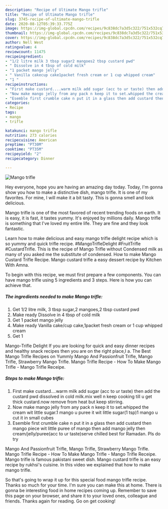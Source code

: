 ```yaml
---
description: "Recipe of Ultimate Mango trifle"
title: "Recipe of Ultimate Mango trifle"
slug: 3745-recipe-of-ultimate-mango-trifle
date: 2020-08-12T05:39:33.775Z
image: https://img-global.cpcdn.com/recipes/9c838dc7a3d5c322/751x532cq70/mango-trifle-recipe-main-photo.jpg
thumbnail: https://img-global.cpcdn.com/recipes/9c838dc7a3d5c322/751x532cq70/mango-trifle-recipe-main-photo.jpg
cover: https://img-global.cpcdn.com/recipes/9c838dc7a3d5c322/751x532cq70/mango-trifle-recipe-main-photo.jpg
author: Nell West
ratingvalue: 4
reviewcount: 11475
recipeingredient:
- "1/2 litre milk 3 tbsp sugar2 mangoes2 tbsp custard pwd"
- " Dissolve in 4 tbsp of cold milk"
- "1 packet mango jelly"
- " Vanilla cakecup cake1packet fresh cream or 1 cup whipped cream"
- "1 "
recipeinstructions:
- "First make custard....warm milk add sugar (acc to ur taste) then add the custard pwd dissolved in cold milk.mix well n keep cooking till u get thick custard.now remove from heat but keep stirring."
- "Now make mango jelly from any pack n keep it to set.whipped the cream wit little sugar.1 mango u puree it wit little sugar(1 tsp)1 mango u cut it in small cubes"
- "Esemble first crumble cake n put it in a glass then add custard then mango piece wit little puree of mango then add mango jelly then cream/jelly/puree(acc to ur taste)serve chilled best for Ramadan. Pls do try"
categories:
- Recipe
tags:
- mango
- trifle

katakunci: mango trifle 
nutrition: 273 calories
recipecuisine: American
preptime: "PT30M"
cooktime: "PT35M"
recipeyield: "2"
recipecategory: Dinner

---
```



![Mango trifle](https://img-global.cpcdn.com/recipes/9c838dc7a3d5c322/751x532cq70/mango-trifle-recipe-main-photo.jpg)

Hey everyone, hope you are having an amazing day today. Today, I'm gonna show you how to make a distinctive dish, mango trifle. It is one of my favorites. For mine, I will make it a bit tasty. This is gonna smell and look delicious.

Mango trifle is one of the most favored of recent trending foods on earth. It is easy, it is fast, it tastes yummy. It's enjoyed by millions daily. Mango trifle is something that I've loved my entire life. They are fine and they look fantastic.

Learn how to make delicious and easy mango trifle delight recipe which is so yummy and quick trifle recipe. #MangoTrifleDelight #FruitTrifle #CustardTrifle. This is the recipe of Mango Trifle without Condensed milk as many of you asked me the substitute of condensed. How to make Mango Custard Trifle Recipe. Mango custard trifle a easy dessert recipe by Kitchen With Amna.


To begin with this recipe, we must first prepare a few components. You can have mango trifle using 5 ingredients and 3 steps. Here is how you can achieve that.

<!--inarticleads1-->

##### The ingredients needed to make Mango trifle:

1. Get 1/2 litre milk, 3 tbsp sugar,2 mangoes,2 tbsp custard pwd
1. Make ready  Dissolve in 4 tbsp of cold milk
1. Get 1 packet mango jelly
1. Make ready  Vanilla cake/cup cake,1packet fresh cream or 1 cup whipped cream
1. Get 1 


Mango-Trifle Delight If you are looking for quick and easy dinner recipes and healthy snack recipes then you are on the right place,I a. The Best Mango Trifle Recipes on Yummly Mango And Passionfruit Trifle, Mango Trifle, Strawberry Mango Trifle. Mango Trifle Recipe - How To Make Mango Trifle - Mango Trifle Receipe. 

<!--inarticleads2-->

##### Steps to make Mango trifle:

1. First make custard....warm milk add sugar (acc to ur taste) then add the custard pwd dissolved in cold milk.mix well n keep cooking till u get thick custard.now remove from heat but keep stirring.
1. Now make mango jelly from any pack n keep it to set.whipped the cream wit little sugar.1 mango u puree it wit little sugar(1 tsp)1 mango u cut it in small cubes
1. Esemble first crumble cake n put it in a glass then add custard then mango piece wit little puree of mango then add mango jelly then cream/jelly/puree(acc to ur taste)serve chilled best for Ramadan. Pls do try


Mango And Passionfruit Trifle, Mango Trifle, Strawberry Mango Trifle. Mango Trifle Recipe - How To Make Mango Trifle - Mango Trifle Receipe. Mango trifle is famous pakistani sweet dish. Mango custard trifle is an easy recipe by rukhsi&#39;s cuisine. In this video we explained that how to make mango trifle. 

So that's going to wrap it up for this special food mango trifle recipe. Thanks so much for your time. I'm sure you can make this at home. There is gonna be interesting food in home recipes coming up. Remember to save this page on your browser, and share it to your loved ones, colleague and friends. Thanks again for reading. Go on get cooking!
